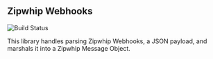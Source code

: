 ## Zipwhip Webhooks

![Build Status](https://img.shields.io/circleci/project/acapps/zipwhip-webhooks.svg?style=plastic)

This library handles parsing Zipwhip Webhooks, a JSON payload, and marshals it into a Zipwhip Message Object.
